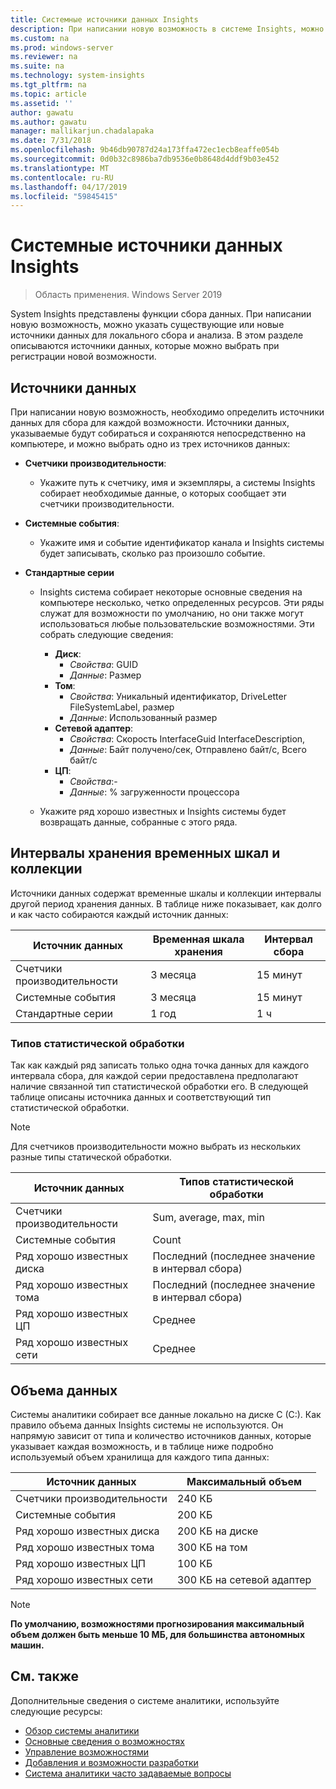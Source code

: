 ```yaml
---
title: Системные источники данных Insights
description: При написании новую возможность в системе Insights, можно указать существующие или новые источники данных для локального сбора и анализа. В этом разделе описываются источники данных, которые можно выбрать при регистрации новой возможности.
ms.custom: na
ms.prod: windows-server
ms.reviewer: na
ms.suite: na
ms.technology: system-insights
ms.tgt_pltfrm: na
ms.topic: article
ms.assetid: ''
author: gawatu
ms.author: gawatu
manager: mallikarjun.chadalapaka
ms.date: 7/31/2018
ms.openlocfilehash: 9b46db90787d24a173ffa472ec1ecb8eaffe054b
ms.sourcegitcommit: 0d0b32c8986ba7db9536e0b8648d4ddf9b03e452
ms.translationtype: MT
ms.contentlocale: ru-RU
ms.lasthandoff: 04/17/2019
ms.locfileid: "59845415"
---
```

# <a name="system-insights-data-sources"></a>Системные источники данных Insights

>Область применения. Windows Server 2019

System Insights представлены функции сбора данных. При написании новую возможность, можно указать существующие или новые источники данных для локального сбора и анализа. В этом разделе описываются источники данных, которые можно выбрать при регистрации новой возможности.

## <a name="data-sources"></a>Источники данных
При написании новую возможность, необходимо определить источники данных для сбора для каждой возможности. Источники данных, указываемые будут собираться и сохраняются непосредственно на компьютере, и можно выбрать одно из трех источников данных:

- **Счетчики производительности**: 
    - Укажите путь к счетчику, имя и экземпляры, а системы Insights собирает необходимые данные, о которых сообщает эти счетчики производительности. 

- **Системные события**:
    - Укажите имя и событие идентификатор канала и Insights системы будет записывать, сколько раз произошло событие.

- **Стандартные серии**
    - Insights система собирает некоторые основные сведения на компьютере несколько, четко определенных ресурсов. Эти ряды служат для возможности по умолчанию, но они также могут использоваться любые пользовательские возможностями. Эти собрать следующие сведения:

        - **Диск**: 
            - *Свойства*: GUID
            - *Данные*: Размер
        - **Том**:
            - *Свойства*: Уникальный идентификатор, DriveLetter FileSystemLabel, размер
            - *Данные*: Использованный размер
        - **Сетевой адаптер**:
            - *Свойства*: Скорость InterfaceGuid InterfaceDescription,
            - *Данные*: Байт получено/сек, Отправлено байт/с, Всего байт/с
        - **ЦП**: 
            - *Свойства*:-
            - *Данные*: % загруженности процессора

    - Укажите ряд хорошо известных и Insights системы будет возвращать данные, собранные с этого ряда. 


## <a name="retention-timelines-and-collection-intervals"></a>Интервалы хранения временных шкал и коллекции
Источники данных содержат временные шкалы и коллекции интервалы другой период хранения данных. В таблице ниже показывает, как долго и как часто собираются каждый источник данных:

| Источник данных | Временная шкала хранения | Интервал сбора |
| --------------- | --------------- | ----------- |
| Счетчики производительности | 3 месяца | 15 минут |
| Системные события | 3 месяца | 15 минут |
| Стандартные серии | 1 год | 1 ч |


### <a name="aggregation-types"></a>Типов статистической обработки
Так как каждый ряд записать только одна точка данных для каждого интервала сбора, для каждой серии предоставлена предполагают наличие связанной тип статистической обработки его. В следующей таблице описаны источника данных и соответствующий тип статистической обработки.

>[!NOTE]
>Для счетчиков производительности можно выбрать из нескольких разные типы статической обработки.

| Источник данных | Типов статистической обработки |
| --------------- | --------------- |
| Счетчики производительности | Sum, average, max, min |
| Системные события | Count |
| Ряд хорошо известных диска | Последний (последнее значение в интервал сбора) |
| Ряд хорошо известных тома | Последний (последнее значение в интервал сбора) |
| Ряд хорошо известных ЦП | Среднее |
| Ряд хорошо известных сети | Среднее |

## <a name="data-footprint"></a>Объема данных

Системы аналитики собирает все данные локально на диске C (C:). Как правило объема данных Insights системы не используются. Он напрямую зависит от типа и количество источников данных, которые указывает каждая возможность, и в таблице ниже подробно используемый объем хранилища для каждого типа данных:

| Источник данных | Максимальный объем |
| --------------- | --------------- |
| Счетчики производительности | 240 КБ |
| Системные события | 200 КБ |
| Ряд хорошо известных диска | 200 КБ на диске |
| Ряд хорошо известных тома | 300 КБ на том |
| Ряд хорошо известных ЦП | 100 КБ |
| Ряд хорошо известных сети | 300 КБ на сетевой адаптер |

>[!NOTE]
>**По умолчанию, возможностями прогнозирования максимальный объем должен быть меньше 10 МБ, для большинства автономных машин.** 

## <a name="see-also"></a>См. также
Дополнительные сведения о системе аналитики, используйте следующие ресурсы:

- [Обзор системы аналитики](overview.md)
- [Основные сведения о возможностях](understanding-capabilities.md)
- [Управление возможностями](managing-capabilities.md)
- [Добавления и возможности разработки](adding-and-developing-capabilities.md)
- [Система аналитики часто задаваемые вопросы](faq.md)
